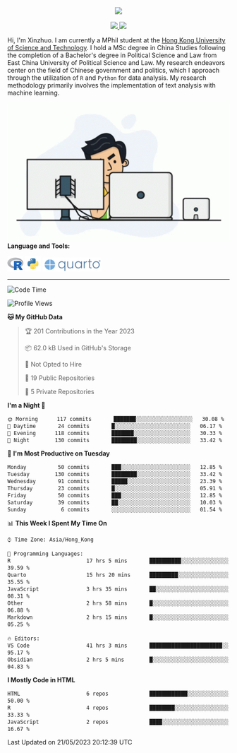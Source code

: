 <div align='center'>
<img src='https://readme-typing-svg.herokuapp.com?font=ubuntu&color=4d3900&center=true&lines=HKUST+Mphil+in+SOSC;Focus+on+China;Code+for+PoliSci'/>
</div>

<p align='center'>
 <a href='https://www.linkedin.com/in/xinzhuo-huang-5161011ba/' target='_blank'>
        <img src='https://img.shields.io/badge/linkedin%20-%230077B5.svg?&style=for-the-badge&logo=linkedin&logoColor=white'/>
    </a>
 <a href='https://twitter.com/HsinchoH' target='_blank'>
        <img src='https://img.shields.io/badge/Twitter-1DA1F2?style=for-the-badge&logo=twitter&logoColor=white'/>
    </a>
    </p>
    
Hi, I'm Xinzhuo. I am currently a MPhil student at the [Hong Kong University of Science and Technology](https://sosc.hkust.edu.hk/node/613). I hold a MSc degree in China Studies following the completion of a Bachelor's degree in Political Science and Law from East China University of Political Science and Law. My research endeavors center on the field of Chinese government and politics, which I approach through the utilization of `R` and `Python` for data analysis. My research methodology primarily involves the implementation of text analysis with machine learning.




<img align='right' src="https://github.com/xinzhuohkust/xinzhuohkust/blob/main/programmer.gif" width="590">



**Language and Tools:**  

<code><img height="36" src="https://raw.githubusercontent.com/github/explore/80688e429a7d4ef2fca1e82350fe8e3517d3494d/topics/r/r.png"></code>
<code><img height="36" src="https://raw.githubusercontent.com/github/explore/80688e429a7d4ef2fca1e82350fe8e3517d3494d/topics/python/python.png"></code>
<code><img height="32" src="https://github.com/quarto-dev/quarto-r/blob/main/man/figures/quarto.png"></code>

---
<!--START_SECTION:waka-->
![Code Time](http://img.shields.io/badge/Code%20Time-536%20hrs%2011%20mins-blue)

![Profile Views](http://img.shields.io/badge/Profile%20Views-120-blue)

**🐱 My GitHub Data** 

> 🏆 201 Contributions in the Year 2023
 > 
> 📦 62.0 kB Used in GitHub's Storage 
 > 
> 🚫 Not Opted to Hire
 > 
> 📜 19 Public Repositories 
 > 
> 🔑 5 Private Repositories  
 > 
**I'm a Night 🦉** 

```text
🌞 Morning      117 commits       ███████░░░░░░░░░░░░░░░░░░   30.08 % 
🌆 Daytime       24 commits       █░░░░░░░░░░░░░░░░░░░░░░░░   06.17 % 
🌃 Evening      118 commits       ███████░░░░░░░░░░░░░░░░░░   30.33 % 
🌙 Night        130 commits       ████████░░░░░░░░░░░░░░░░░   33.42 % 

```
📅 **I'm Most Productive on Tuesday** 

```text
Monday          50 commits       ███░░░░░░░░░░░░░░░░░░░░░░   12.85 % 
Tuesday        130 commits       ████████░░░░░░░░░░░░░░░░░   33.42 % 
Wednesday       91 commits       █████░░░░░░░░░░░░░░░░░░░░   23.39 % 
Thursday        23 commits       █░░░░░░░░░░░░░░░░░░░░░░░░   05.91 % 
Friday          50 commits       ███░░░░░░░░░░░░░░░░░░░░░░   12.85 % 
Saturday        39 commits       ██░░░░░░░░░░░░░░░░░░░░░░░   10.03 % 
Sunday           6 commits       ░░░░░░░░░░░░░░░░░░░░░░░░░   01.54 % 

```


📊 **This Week I Spent My Time On** 

```text
⌚︎ Time Zone: Asia/Hong_Kong

💬 Programming Languages: 
R                        17 hrs 5 mins       ██████████░░░░░░░░░░░░░░░   39.59 % 
Quarto                   15 hrs 20 mins      █████████░░░░░░░░░░░░░░░░   35.55 % 
JavaScript               3 hrs 35 mins       ██░░░░░░░░░░░░░░░░░░░░░░░   08.31 % 
Other                    2 hrs 58 mins       █░░░░░░░░░░░░░░░░░░░░░░░░   06.88 % 
Markdown                 2 hrs 15 mins       █░░░░░░░░░░░░░░░░░░░░░░░░   05.25 % 

🔥 Editors: 
VS Code                  41 hrs 3 mins       ███████████████████████░░   95.17 % 
Obsidian                 2 hrs 5 mins        █░░░░░░░░░░░░░░░░░░░░░░░░   04.83 % 

```

**I Mostly Code in HTML** 

```text
HTML                     6 repos             ████████████░░░░░░░░░░░░░   50.00 % 
R                        4 repos             ████████░░░░░░░░░░░░░░░░░   33.33 % 
JavaScript               2 repos             ████░░░░░░░░░░░░░░░░░░░░░   16.67 % 

```



 Last Updated on 21/05/2023 20:12:39 UTC
<!--END_SECTION:waka-->
    
    
    
    
    
    
    
    
